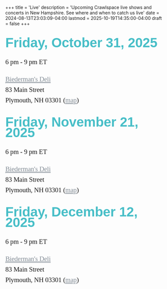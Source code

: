 +++
title = 'Live'
description = 'Upcoming Crawlspace live shows and concerts in New Hampshire. See where and when to catch us live'
date = 2024-08-13T23:03:09-04:00
lastmod = 2025-10-19T14:35:00-04:00
draft = false
+++
<!-- markdownlint-disable MD025 MD033 MD045 -->

<style>
  .live-events {
    font-family: "Lora", serif;
    font-size: 21px;
    line-height: 33px;
    letter-spacing: -0.2px;
  }

  .live-events h1 {
    font-family: "Montserrat", sans-serif;
    font-weight: 600;
    margin-top: 35px;
    color: #47bec7;
  }

  .live-events a {
    color: #848d96;
    transition-duration: 0.5s;
    border-bottom: 1px dotted #848d96;
  }

  .live-events a:hover {
    color: #CA486d;
    transition-duration: 0.1s;
    border-bottom: 1px dotted #CA486d;
  }
</style>

<div class="live-events">

# Friday, October 31, 2025

6 pm - 9 pm ET

[Biederman's Deli](https://www.biedermans.com/) \
83 Main Street \
Plymouth, NH 03301 ([map](https://maps.app.goo.gl/Jt4WxFVbJfPR34Dr6))

# Friday, November 21, 2025

6 pm - 9 pm ET

[Biederman's Deli](https://www.biedermans.com/) \
83 Main Street \
Plymouth, NH 03301 ([map](https://maps.app.goo.gl/Jt4WxFVbJfPR34Dr6))

# Friday, December 12, 2025

6 pm - 9 pm ET

[Biederman's Deli](https://www.biedermans.com/) \
83 Main Street \
Plymouth, NH 03301 ([map](https://maps.app.goo.gl/Jt4WxFVbJfPR34Dr6))

</div>
